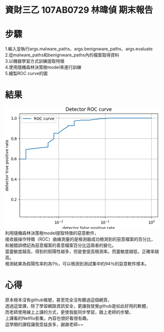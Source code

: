 # 資財三乙 107AB0729 林暐偵 期末報告

# 步驟
1.輸入並執行args.malware_paths、args.benignware_paths、args.evaluate \
2.從malware_paths和benignware_paths內的檔案取得資料\
3.以機器學習方式訓練提取特徵\
4.使用隨機森林決策樹model來進行訓練\
5.繪製ROC curve的圖

# 結果
![ image ](https://github.com/107AB0729/-/blob/main/1.png)\
利用隨機森林決策樹model提取特徵的惡意軟件，\
接收器操作特徵（ROC）曲線測量的是檢測器成功檢測到的惡意檔案的百分比，\
和被錯誤標記為惡意檔案的善意檔案百分比這兩者的變化。\
當靈敏度越高，得到的假陽性越多，但是會提高檢測率。而靈敏度越低，正確率越高。\
檢測結果為假陽性率約為1％，可以檢測到測試集中約94％的惡意軟件樣本。

# 心得
原本根本沒有github帳號，甚至完全沒有聽過這個網頁，\
透過這堂課，除了學習網路資訊安全，更讓我發覺github是如此好用的軟體，\
而老師使用線上上課的方式，更使我能同步學習，跟上老師的步驟，\
上課看的Netflix影集，內容也很好看很有趣。\
這學期的課程讓我受益良多，謝謝老師~~
